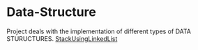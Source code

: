 # Data-Structure
Project deals with the implementation of different types of DATA STURUCTURES.
[StackUsingLinkedList](https://github.com/sanket2501/Data-Structure-Implementation/blob/main/Stack/StackImplementation.cpp)
